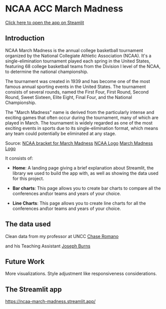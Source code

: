# NCAA ACC March Madness

[Click here to open the app on Steamlit](https://ncaa-march-madness.streamlit.app/)


## Introduction
NCAA March Madness is the annual college basketball tournament organized by the National Collegiate Athletic Association (NCAA). It's a single-elimination tournament played each spring in the United States, featuring 68 college basketball teams from the Division I level of the NCAA, to determine the national championship.

The tournament was created in 1939 and has become one of the most famous annual sporting events in the United States. The tournament consists of several rounds, named the First Four, First Round, Second Round, Sweet Sixteen, Elite Eight, Final Four, and the National Championship.

The "March Madness" name is derived from the particularly intense and exciting games that often occur during the tournament, many of which are played in March. The tournament is widely regarded as one of the most exciting events in sports due to its single-elimination format, which means any team could potentially be eliminated at any stage.



Source:
[NCAA bracket for March Madness](https://www.ncaa.com/march-madness-live/bracket)
[NCAA Logo](https://dbukjj6eu5tsf.cloudfront.net/ncaa.org/images/2021/7/14/NCAA_Disk.jpg)
[March Madness Logo](https://www.ncaa.org/images/2021/9/29/March_Madness.jpg?width=942&quality=80&format=jpg)


It consists of:

- **Home**: A landing page giving a brief explanation about Streamlit, the library we used to build the app with, as well as showing the data used for this project.

- **Bar charts**: This page allows you to create bar charts to compare all the conferences and\or teams and years of your choice.

- **Line Charts**: This page allows you to create line charts for all the conferences and\or teams and years of your choice.

## The data used 
Clean data from my professor at UNCC [Chase Romano](https://www.linkedin.com/in/chase-romano-0aa4046b/) <br/>

and his Teaching Assistant [Joseph Burns](https://www.linkedin.com/in/joeburns91/)


## Future Work
More visualizations.
Style adjustment like responsiveness considerations.


## The Streamlit app
https://ncaa-march-madness.streamlit.app/
